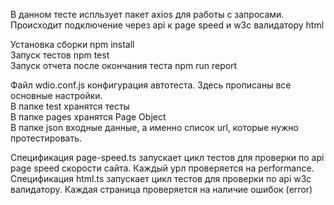 В данном тесте испльзует пакет axios для работы с запросами. Происходит подключение через api к page speed и w3c валидатору html  

Установка сборки npm install  
Запуск тестов npm test  
Запуск отчета после окончания теста npm run report  

Файл wdio.conf.js конфигурация автотеста. Здесь прописаны все основные настройки.  
В папке test хранятся тесты  
В папке pages хранятся Page Object   
В папке json входные данные, а именно список url, которые нужно протестировать.  

Спецификация page-speed.ts запускает цикл тестов для проверки по api page speed скорости сайта. Каждый урл проверяется на performance.  
Спецификация html.ts запускает цикл тестов для проверки по api w3c валидатору. Каждая страница проверяется на наличие ошибок (error)  

